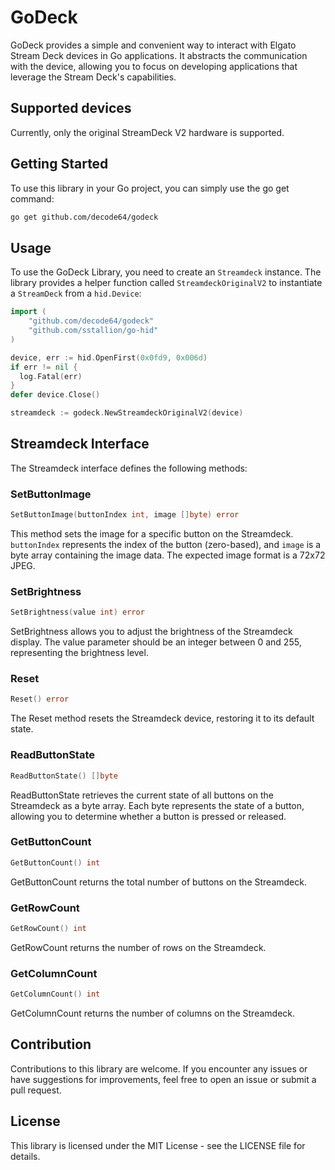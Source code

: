 # GoDeck

GoDeck provides a simple and convenient way to interact with Elgato Stream Deck devices in Go applications. It abstracts the communication with the device, allowing you to focus on developing applications that leverage the Stream Deck's capabilities.

## Supported devices

Currently, only the original StreamDeck V2 hardware is supported.


## Getting Started

To use this library in your Go project, you can simply use the go get command:


```bash
go get github.com/decode64/godeck
```

## Usage

To use the GoDeck Library, you need to create an `Streamdeck` instance. The library provides a helper function called `StreamdeckOriginalV2` to instantiate a `StreamDeck` from a `hid.Device`:

```go
import (
	"github.com/decode64/godeck"
	"github.com/sstallion/go-hid"
)

device, err := hid.OpenFirst(0x0fd9, 0x006d)
if err != nil {
  log.Fatal(err)
}
defer device.Close()

streamdeck := godeck.NewStreamdeckOriginalV2(device)
```

## Streamdeck Interface

The Streamdeck interface defines the following methods:

### SetButtonImage

```go
SetButtonImage(buttonIndex int, image []byte) error
```

This method sets the image for a specific button on the Streamdeck. `buttonIndex` represents the index of the button (zero-based), and `image` is a byte array containing the image data. The expected image format is a 72x72 JPEG.

### SetBrightness

```go
SetBrightness(value int) error
```

SetBrightness allows you to adjust the brightness of the Streamdeck display. The value parameter should be an integer between 0 and 255, representing the brightness level.

### Reset

```go
Reset() error
```

The Reset method resets the Streamdeck device, restoring it to its default state.

### ReadButtonState

```go
ReadButtonState() []byte
```

ReadButtonState retrieves the current state of all buttons on the Streamdeck as a byte array. Each byte represents the state of a button, allowing you to determine whether a button is pressed or released.

### GetButtonCount

```go
GetButtonCount() int
```

GetButtonCount returns the total number of buttons on the Streamdeck.

### GetRowCount

```go
GetRowCount() int
```

GetRowCount returns the number of rows on the Streamdeck.

### GetColumnCount

```go
GetColumnCount() int
```

GetColumnCount returns the number of columns on the Streamdeck.

## Contribution

Contributions to this library are welcome. If you encounter any issues or have suggestions for improvements, feel free to open an issue or submit a pull request.

## License

This library is licensed under the MIT License - see the LICENSE file for details.

